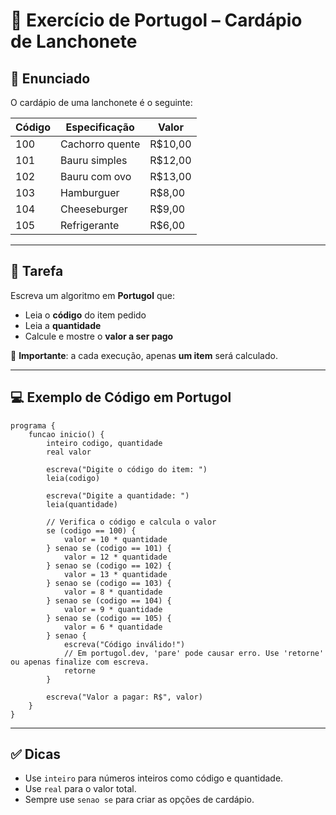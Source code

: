 
# 🧾 Exercício de Portugol – Cardápio de Lanchonete

## 🛒 Enunciado

O cardápio de uma lanchonete é o seguinte:

| Código | Especificação     | Valor   |
|--------|--------------------|---------|
| 100    | Cachorro quente    | R$10,00 |
| 101    | Bauru simples      | R$12,00 |
| 102    | Bauru com ovo      | R$13,00 |
| 103    | Hamburguer         | R$8,00  |
| 104    | Cheeseburger       | R$9,00  |
| 105    | Refrigerante       | R$6,00  |

---

## 🧠 Tarefa

Escreva um algoritmo em **Portugol** que:
- Leia o **código** do item pedido
- Leia a **quantidade**
- Calcule e mostre o **valor a ser pago**

📌 **Importante**: a cada execução, apenas **um item** será calculado.

---

## 💻 Exemplo de Código em Portugol

```portugol
programa {
    funcao inicio() {
        inteiro codigo, quantidade
        real valor

        escreva("Digite o código do item: ")
        leia(codigo)
        
        escreva("Digite a quantidade: ")
        leia(quantidade)

        // Verifica o código e calcula o valor
        se (codigo == 100) {
            valor = 10 * quantidade
        } senao se (codigo == 101) {
            valor = 12 * quantidade
        } senao se (codigo == 102) {
            valor = 13 * quantidade
        } senao se (codigo == 103) {
            valor = 8 * quantidade
        } senao se (codigo == 104) {
            valor = 9 * quantidade
        } senao se (codigo == 105) {
            valor = 6 * quantidade
        } senao {
            escreva("Código inválido!")
            // Em portugol.dev, 'pare' pode causar erro. Use 'retorne' ou apenas finalize com escreva.
            retorne
        }

        escreva("Valor a pagar: R$", valor)
    }
}

```

---

## ✅ Dicas
- Use `inteiro` para números inteiros como código e quantidade.
- Use `real` para o valor total.
- Sempre use `senao se` para criar as opções de cardápio.
